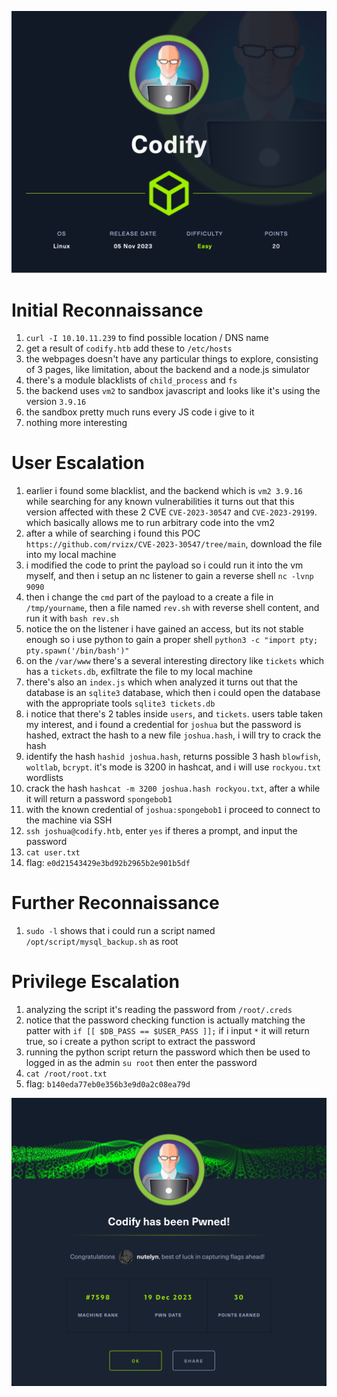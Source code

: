 ![Codify.png](./img/Codify.png)
# Initial Reconnaissance
1. `curl -I 10.10.11.239` to find possible location / DNS name
2. get a result of `codify.htb` add these to `/etc/hosts`
3. the webpages doesn't have any particular things to explore, consisting of 3 pages, like limitation, about the backend and a node.js simulator
4. there's a module blacklists of `child_process` and `fs`
5. the backend uses `vm2` to sandbox javascript and looks like it's using the version `3.9.16`
6. the sandbox pretty much runs every JS code i give to it
7. nothing more interesting

# User Escalation
1. earlier i found some blacklist, and the backend which is `vm2 3.9.16` while searching for any known vulnerabilities it turns out that this version affected with these 2 CVE `CVE-2023-30547` and `CVE-2023-29199`. which basically allows me to run arbitrary code into the vm2
2. after a while of searching i found this POC `https://github.com/rvizx/CVE-2023-30547/tree/main`, download the file into my local machine
3. i modified the code to print the payload so i could run it into the vm myself, and then i setup an nc listener to gain a reverse shell `nc -lvnp 9090`
4. then i change the `cmd` part of the payload to a create a file in `/tmp/yourname`, then a file named `rev.sh` with reverse shell content, and run it with `bash rev.sh`
5. notice the on the listener i have gained an access, but its not stable enough so i use python to gain a proper shell `python3 -c "import pty; pty.spawn('/bin/bash')"`
6. on the `/var/www` there's a several interesting directory like `tickets` which has a `tickets.db`, exfiltrate the file to my local machine
7. there's also an `index.js` which when analyzed it turns out that the database is an `sqlite3` database, which then i could open the database with the appropriate tools `sqlite3 tickets.db`
8. i notice that there's 2 tables inside `users`, and `tickets`. users table taken my interest, and i found a credential for `joshua` but the password is hashed, extract the hash to a new file `joshua.hash`, i will try to crack the hash
9. identify the hash `hashid joshua.hash`, returns possible 3 hash `blowfish`, `woltlab`, `bcrypt`. it's mode is 3200 in hashcat, and i will use `rockyou.txt` wordlists
10. crack the hash `hashcat -m 3200 joshua.hash rockyou.txt`, after a while it will return a password `spongebob1`
11. with the known credential of `joshua:spongebob1` i proceed to connect to the machine via SSH
12. `ssh joshua@codify.htb`, enter `yes` if theres a prompt, and input the password
13. `cat user.txt`
14. flag: `e0d21543429e3bd92b2965b2e901b5df`

# Further Reconnaissance
1. `sudo -l` shows that i could run a script named `/opt/script/mysql_backup.sh` as root

# Privilege Escalation
1. analyzing the script it's reading the password from `/root/.creds`
2. notice that the password checking function is actually matching the patter with `if [[ $DB_PASS == $USER_PASS ]];` if i input `*` it will return true, so i create a python script to extract the password
3. running the python script return the password which then be used to logged in as the admin `su root` then enter the password
4. `cat /root/root.txt`
5. flag: `b140eda77eb0e356b3e9d0a2c08ea79d`

![Codify-Pwned.png](./img/Codify-Pwned.png)
